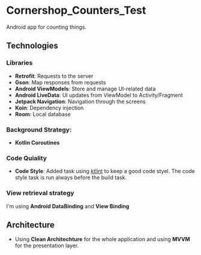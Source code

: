 # Cornershop_Counters_Test
Android app for counting things.

## Technologies

### Libraries
- **Retrofit**: Requests to the server
- **Gson**: Map responses from requests
- **Android ViewModels**: Store and manage UI-related data
- **Android LiveData**: UI updates from ViewModel to Activity/Fragment
- **Jetpack Navigation**: Navigation through the screens
- **Koin**: Dependency injection
- **Room**: Local database

### Background Strategy:
- **Kotlin Coroutines**

### Code Quiality
- **Code Style**: Added task using [ktlint](https://github.com/pinterest/ktlint) to keep a good code styel. The code style task is run always before the build task.

### View retrieval strategy 
I'm using **Android DataBinding** and **View Binding**

## Architecture
- Using **Clean Architechture** for the whole application and using **MVVM** for the presentation layer.
